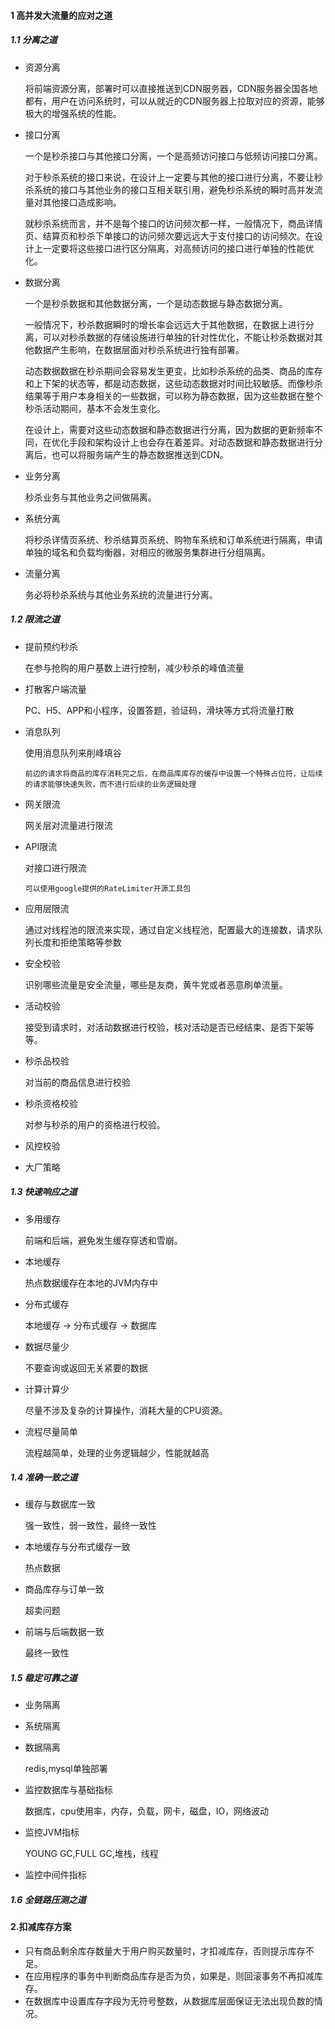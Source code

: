 #### 1 高并发大流量的应对之道

##### 	1.1 分离之道

- 资源分离

  将前端资源分离，部署时可以直接推送到CDN服务器，CDN服务器全国各地都有，用户在访问系统时，可以从就近的CDN服务器上拉取对应的资源，能够极大的增强系统的性能。

- 接口分离

  一个是秒杀接口与其他接口分离，一个是高频访问接口与低频访问接口分离。

  对于秒杀系统的接口来说，在设计上一定要与其他的接口进行分离，不要让秒杀系统的接口与其他业务的接口互相关联引用，避免秒杀系统的瞬时高并发流量对其他接口造成影响。

  就秒杀系统而言，并不是每个接口的访问频次都一样，一般情况下，商品详情页、结算页和秒杀下单接口的访问频次要远远大于支付接口的访问频次。在设计上一定要将这些接口进行区分隔离，对高频访问的接口进行单独的性能优化。

- 数据分离

  一个是秒杀数据和其他数据分离，一个是动态数据与静态数据分离。

  一般情况下，秒杀数据瞬时的增长率会远远大于其他数据，在数据上进行分离，可以对秒杀数据的存储设施进行单独的针对性优化，不能让秒杀数据对其他数据产生影响，在数据层面对秒杀系统进行独有部署。

  动态数据数据在秒杀期间会容易发生更变，比如秒杀系统的品类、商品的库存和上下架的状态等，都是动态数据，这些动态数据对时间比较敏感。而像秒杀结果等于用户本身相关的一些数据，可以称为静态数据，因为这些数据在整个秒杀活动期间，基本不会发生变化。

  在设计上，需要对这些动态数据和静态数据进行分离，因为数据的更新频率不同，在优化手段和架构设计上也会存在着差异。对动态数据和静态数据进行分离后，也可以将服务端产生的静态数据推送到CDN。

- 业务分离

  秒杀业务与其他业务之间做隔离。

- 系统分离

  将秒杀详情页系统、秒杀结算页系统、购物车系统和订单系统进行隔离，申请单独的域名和负载均衡器，对相应的微服务集群进行分组隔离。

- 流量分离         

  务必将秒杀系统与其他业务系统的流量进行分离。

##### 1.2 限流之道

- 提前预约秒杀

  在参与抢购的用户基数上进行控制，减少秒杀的峰值流量

- 打散客户端流量

  PC、H5、APP和小程序，设置答题，验证码，滑块等方式将流量打散

- 消息队列

  使用消息队列来削峰填谷

  ```
  前边的请求将商品的库存消耗完之后，在商品库库存的缓存中设置一个特殊占位符，让后续的请求能够快速失败，而不进行后续的业务逻辑处理
  ```

- 网关限流

  网关层对流量进行限流

- API限流

  对接口进行限流

  ```
  可以使用google提供的RateLimiter开源工具包
  ```

- 应用层限流

  通过对线程池的限流来实现，通过自定义线程池，配置最大的连接数，请求队列长度和拒绝策略等参数

- 安全校验

  识别哪些流量是安全流量，哪些是友商，黄牛党或者恶意刷单流量。

- 活动校验

  接受到请求时，对活动数据进行校验，核对活动是否已经结束、是否下架等等。

- 秒杀品校验

  对当前的商品信息进行校验

- 秒杀资格校验

  对参与秒杀的用户的资格进行校验。

- 风控校验

- 大厂策略

##### 1.3 快速响应之道

- 多用缓存

  前端和后端，避免发生缓存穿透和雪崩。

- 本地缓存

  热点数据缓存在本地的JVM内存中

- 分布式缓存

  本地缓存 -> 分布式缓存 -> 数据库

- 数据尽量少

  不要查询或返回无关紧要的数据

- 计算计算少

  尽量不涉及复杂的计算操作，消耗大量的CPU资源。

- 流程尽量简单

  流程越简单，处理的业务逻辑越少，性能就越高

##### 1.4 准确一致之道

- 缓存与数据库一致

  强一致性，弱一致性，最终一致性

- 本地缓存与分布式缓存一致

  热点数据

- 商品库存与订单一致

  超卖问题

- 前端与后端数据一致

  最终一致性

##### 1.5 稳定可靠之道

- 业务隔离

- 系统隔离

- 数据隔离

  redis,mysql单独部署

- 监控数据库与基础指标

  数据库，cpu使用率，内存，负载，网卡，磁盘，IO，网络波动

- 监控JVM指标

  YOUNG GC,FULL GC,堆栈，线程

- 监控中间件指标

##### 1.6 全链路压测之道

#### 2.扣减库存方案

- 只有商品剩余库存数量大于用户购买数量时，才扣减库存，否则提示库存不足。
- 在应用程序的事务中判断商品库存是否为负，如果是，则回滚事务不再扣减库存。
- 在数据库中设置库存字段为无符号整数，从数据库层面保证无法出现负数的情况。
